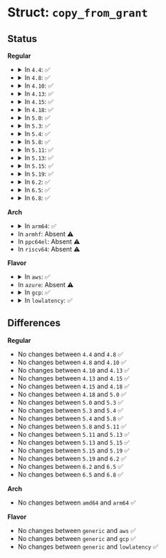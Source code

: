# Struct: <code>copy_from_grant</code>

## Status
<b>Regular</b>
<ul>
<li>
<details>
<summary>In <code>4.4</code>: ✅</summary>

```c
struct copy_from_grant {
    const struct blk_shadow *s;
    unsigned int grant_idx;
    unsigned int bvec_offset;
    char *bvec_data;
};
```
</details>
</li>
<li>
<details>
<summary>In <code>4.8</code>: ✅</summary>

```c
struct copy_from_grant {
    const struct blk_shadow *s;
    unsigned int grant_idx;
    unsigned int bvec_offset;
    char *bvec_data;
};
```
</details>
</li>
<li>
<details>
<summary>In <code>4.10</code>: ✅</summary>

```c
struct copy_from_grant {
    const struct blk_shadow *s;
    unsigned int grant_idx;
    unsigned int bvec_offset;
    char *bvec_data;
};
```
</details>
</li>
<li>
<details>
<summary>In <code>4.13</code>: ✅</summary>

```c
struct copy_from_grant {
    const struct blk_shadow *s;
    unsigned int grant_idx;
    unsigned int bvec_offset;
    char *bvec_data;
};
```
</details>
</li>
<li>
<details>
<summary>In <code>4.15</code>: ✅</summary>

```c
struct copy_from_grant {
    const struct blk_shadow *s;
    unsigned int grant_idx;
    unsigned int bvec_offset;
    char *bvec_data;
};
```
</details>
</li>
<li>
<details>
<summary>In <code>4.18</code>: ✅</summary>

```c
struct copy_from_grant {
    const struct blk_shadow *s;
    unsigned int grant_idx;
    unsigned int bvec_offset;
    char *bvec_data;
};
```
</details>
</li>
<li>
<details>
<summary>In <code>5.0</code>: ✅</summary>

```c
struct copy_from_grant {
    const struct blk_shadow *s;
    unsigned int grant_idx;
    unsigned int bvec_offset;
    char *bvec_data;
};
```
</details>
</li>
<li>
<details>
<summary>In <code>5.3</code>: ✅</summary>

```c
struct copy_from_grant {
    const struct blk_shadow *s;
    unsigned int grant_idx;
    unsigned int bvec_offset;
    char *bvec_data;
};
```
</details>
</li>
<li>
<details>
<summary>In <code>5.4</code>: ✅</summary>

```c
struct copy_from_grant {
    const struct blk_shadow *s;
    unsigned int grant_idx;
    unsigned int bvec_offset;
    char *bvec_data;
};
```
</details>
</li>
<li>
<details>
<summary>In <code>5.8</code>: ✅</summary>

```c
struct copy_from_grant {
    const struct blk_shadow *s;
    unsigned int grant_idx;
    unsigned int bvec_offset;
    char *bvec_data;
};
```
</details>
</li>
<li>
<details>
<summary>In <code>5.11</code>: ✅</summary>

```c
struct copy_from_grant {
    const struct blk_shadow *s;
    unsigned int grant_idx;
    unsigned int bvec_offset;
    char *bvec_data;
};
```
</details>
</li>
<li>
<details>
<summary>In <code>5.13</code>: ✅</summary>

```c
struct copy_from_grant {
    const struct blk_shadow *s;
    unsigned int grant_idx;
    unsigned int bvec_offset;
    char *bvec_data;
};
```
</details>
</li>
<li>
<details>
<summary>In <code>5.15</code>: ✅</summary>

```c
struct copy_from_grant {
    const struct blk_shadow *s;
    unsigned int grant_idx;
    unsigned int bvec_offset;
    char *bvec_data;
};
```
</details>
</li>
<li>
<details>
<summary>In <code>5.19</code>: ✅</summary>

```c
struct copy_from_grant {
    const struct blk_shadow *s;
    unsigned int grant_idx;
    unsigned int bvec_offset;
    char *bvec_data;
};
```
</details>
</li>
<li>
<details>
<summary>In <code>6.2</code>: ✅</summary>

```c
struct copy_from_grant {
    const struct blk_shadow *s;
    unsigned int grant_idx;
    unsigned int bvec_offset;
    char *bvec_data;
};
```
</details>
</li>
<li>
<details>
<summary>In <code>6.5</code>: ✅</summary>

```c
struct copy_from_grant {
    const struct blk_shadow *s;
    unsigned int grant_idx;
    unsigned int bvec_offset;
    char *bvec_data;
};
```
</details>
</li>
<li>
<details>
<summary>In <code>6.8</code>: ✅</summary>

```c
struct copy_from_grant {
    const struct blk_shadow *s;
    unsigned int grant_idx;
    unsigned int bvec_offset;
    char *bvec_data;
};
```
</details>
</li>
</ul>
<b>Arch</b>
<ul>
<li>
<details>
<summary>In <code>arm64</code>: ✅</summary>

```c
struct copy_from_grant {
    const struct blk_shadow *s;
    unsigned int grant_idx;
    unsigned int bvec_offset;
    char *bvec_data;
};
```
</details>
</li>
<li>
In <code>armhf</code>: Absent ⚠️
</li>
<li>
In <code>ppc64el</code>: Absent ⚠️
</li>
<li>
In <code>riscv64</code>: Absent ⚠️
</li>
</ul>
<b>Flavor</b>
<ul>
<li>
<details>
<summary>In <code>aws</code>: ✅</summary>

```c
struct copy_from_grant {
    const struct blk_shadow *s;
    unsigned int grant_idx;
    unsigned int bvec_offset;
    char *bvec_data;
};
```
</details>
</li>
<li>
In <code>azure</code>: Absent ⚠️
</li>
<li>
<details>
<summary>In <code>gcp</code>: ✅</summary>

```c
struct copy_from_grant {
    const struct blk_shadow *s;
    unsigned int grant_idx;
    unsigned int bvec_offset;
    char *bvec_data;
};
```
</details>
</li>
<li>
<details>
<summary>In <code>lowlatency</code>: ✅</summary>

```c
struct copy_from_grant {
    const struct blk_shadow *s;
    unsigned int grant_idx;
    unsigned int bvec_offset;
    char *bvec_data;
};
```
</details>
</li>
</ul>

## Differences
<b>Regular</b>
<ul>
<li>
No changes between <code>4.4</code> and <code>4.8</code> ✅
</li>
<li>
No changes between <code>4.8</code> and <code>4.10</code> ✅
</li>
<li>
No changes between <code>4.10</code> and <code>4.13</code> ✅
</li>
<li>
No changes between <code>4.13</code> and <code>4.15</code> ✅
</li>
<li>
No changes between <code>4.15</code> and <code>4.18</code> ✅
</li>
<li>
No changes between <code>4.18</code> and <code>5.0</code> ✅
</li>
<li>
No changes between <code>5.0</code> and <code>5.3</code> ✅
</li>
<li>
No changes between <code>5.3</code> and <code>5.4</code> ✅
</li>
<li>
No changes between <code>5.4</code> and <code>5.8</code> ✅
</li>
<li>
No changes between <code>5.8</code> and <code>5.11</code> ✅
</li>
<li>
No changes between <code>5.11</code> and <code>5.13</code> ✅
</li>
<li>
No changes between <code>5.13</code> and <code>5.15</code> ✅
</li>
<li>
No changes between <code>5.15</code> and <code>5.19</code> ✅
</li>
<li>
No changes between <code>5.19</code> and <code>6.2</code> ✅
</li>
<li>
No changes between <code>6.2</code> and <code>6.5</code> ✅
</li>
<li>
No changes between <code>6.5</code> and <code>6.8</code> ✅
</li>
</ul>
<b>Arch</b>
<ul>
<li>
No changes between <code>amd64</code> and <code>arm64</code> ✅
</li>
</ul>
<b>Flavor</b>
<ul>
<li>
No changes between <code>generic</code> and <code>aws</code> ✅
</li>
<li>
No changes between <code>generic</code> and <code>gcp</code> ✅
</li>
<li>
No changes between <code>generic</code> and <code>lowlatency</code> ✅
</li>
</ul>
